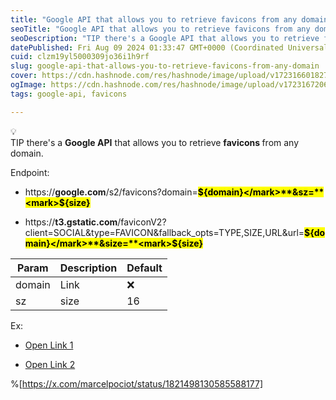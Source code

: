 ```yaml
---
title: "Google API that allows you to retrieve favicons from any domain"
seoTitle: "Google API that allows you to retrieve favicons from any domain"
seoDescription: "TIP there's a Google API that allows you to retrieve favicons from any domain."
datePublished: Fri Aug 09 2024 01:33:47 GMT+0000 (Coordinated Universal Time)
cuid: clzm19yl5000309jo36i1h9rf
slug: google-api-that-allows-you-to-retrieve-favicons-from-any-domain
cover: https://cdn.hashnode.com/res/hashnode/image/upload/v1723166018270/5451f965-b854-4873-a2fd-62c98f162a81.jpeg
ogImage: https://cdn.hashnode.com/res/hashnode/image/upload/v1723167206253/4981e37d-a4c5-414b-8c69-62d8b415b669.jpeg
tags: google-api, favicons

---
```


<div data-node-type="callout">
<div data-node-type="callout-emoji">💡</div>
<div data-node-type="callout-text">TIP there's a <strong>Google API</strong> that allows you to retrieve <strong>favicons </strong>from any domain.</div>
</div>

Endpoint:

* https://[**g**](http://google.com/s2/favicons?do)**oogle.com**/s2/favicons?domain=**<mark>${domain}</mark>**&sz=**<mark>${size}</mark>**
    
* https://**t3.gstatic.com**/faviconV2?client=SOCIAL&type=FAVICON&fallback\_opts=TYPE,SIZE,URL&url=**<mark>${domain}</mark>**&size=**<mark>${size}</mark>**
    

| Param | Description | Default |
| --- | --- | --- |
| domain | Link | ❌ |
| sz | size | 16 |

Ex:

* [Open Link 1](https://google.com/s2/favicons?domain=https://eplus.dev&sz=32)
    
* [Open Link 2](https://t3.gstatic.com/faviconV2?client=SOCIAL&type=FAVICON&fallback_opts=TYPE,SIZE,URL&url=https://eplus.dev&size=16)
    

%[https://x.com/marcelpociot/status/1821498130585588177]